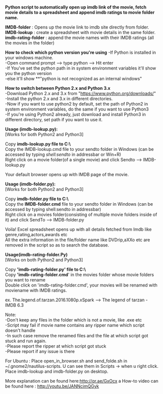 **Python script to automatically open up imdb link of the movie, fetch movie details to a spreadsheet and append imdb ratings to movie folder name.**

**IMDB-folder** :	Opens up the movie link to imdb site directly from folder.  
**IMDB-lookup**	: create a spreadsheet with movie details in the same folder.  
**imdb-rating-folder** : append the movie names with their IMDB ratings (all the movies in the folder)

**How to check which python version you're using**
-If Python is installed in your windows machine.  
-Open command prompt --> type python --> Hit enter  
-If You've set the python path in in system environment variables it'll show you the python version  
-else it'll show **"python is not recognized as an internal windows"  

**How to switch between Python 2.x and Python 3.x**  
-Download Python 2.x and 3.x from "https://www.python.org/downloads/"  
-Install the python 2.x and 3.x in different directories.  
-Now if you want to use python2 by default, set the path of Python2 in system environment variables, do the same if you want to use Python3  
-If you're using Python2 already, just download and install Python3 in different directory, set path if you want to use it.  

**Usage (imdb-lookup.py):**  
[Works for both Python2 and Python3]  

Copy **imdb-lookup.py file to C:\\**  
Copy the IMDB-lookup.cmd file to your sendto folder in Windows (can be accessed by typing *shell:sendto* in addressbar or Win+R)  
Right click on a movie folder(of a single movie) and click Sendto --> IMDB-lookup.py  

Your default browser opens up with IMDB page of the movie.  

**Usage (imdb-folder.py):**  
[Works for both Python2 and Python3]  

Copy **imdb-folder.py file to C:\\**  
Copy the **IMDB-folder.cmd** file to your sendto folder in Windows (can be accessed by typing shell:sendto in addressbar)  
Right click on a movies folder(consisting of multiple movie folders inside of it) and click SendTo --> IMDB-folder.py  

Voila! Excel spreadsheet opens up with all details fetched from Imdb like genre,rating,actors,awards etc  
All the extra information in the file/folder name like DVDrip,aXXo etc are removed in the script so as to search the database.  

**Usage(imdb-rating-folder.Py)**  
[Works on both Python2 and Python3]  

Copy **'imdb-rating-folder.py' file to C:\\**  
Copy **'imdb-rating-folder.cmd**' in the movies folder whose movie folders you want to rename  
Double click on 'imdb-rating-folder.cmd', your movies will be renamed with moviename with IMDB ratings.  
  
ex. The.legend.of.tarzan.2016.1080p.xSpark --> The legend of tarzan - IMDB 6.3  

Note:  
-Don't keep any files in the folder which is not a movie, like .exe etc  
-Script may fail if movie name contains any ripper name which script doesn't handle  
-In such case remove the renamed files and the file at which script got stuck and run again.  
-Please report the ripper at which script got stuck  
-Please report if any issue is there  

For Ubuntu :
Place open_in_browser.sh and send_folde.sh in ~/.gnome2/nautilus-scripts. U can see them in Scripts -> when u right click.
Place imdb-lookup and imdb-folder.py on desktop.


More explanation can be found here:http://qr.ae/GxOcx
a How-to video can be found here : http://youtu.be/JANNcimQGyk

